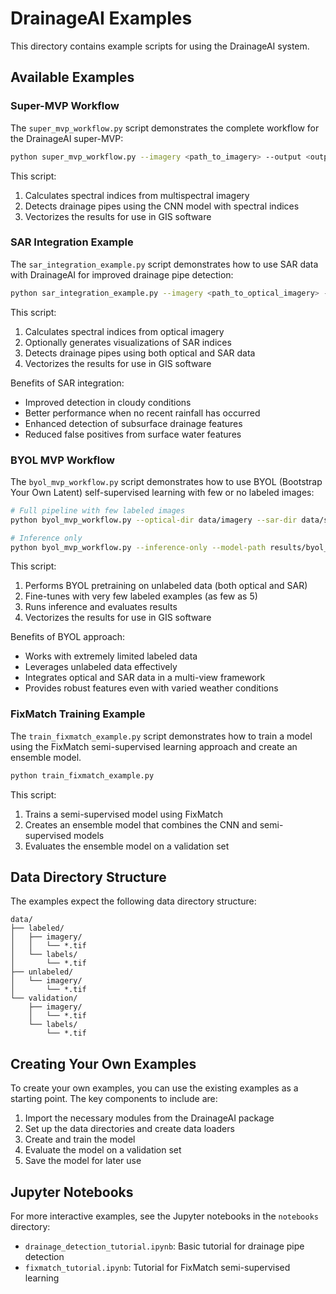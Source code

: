 # DrainageAI Examples

This directory contains example scripts for using the DrainageAI system.

## Available Examples

### Super-MVP Workflow

The `super_mvp_workflow.py` script demonstrates the complete workflow for the DrainageAI super-MVP:

```bash
python super_mvp_workflow.py --imagery <path_to_imagery> --output <output_directory>
```

This script:
1. Calculates spectral indices from multispectral imagery
2. Detects drainage pipes using the CNN model with spectral indices
3. Vectorizes the results for use in GIS software

### SAR Integration Example

The `sar_integration_example.py` script demonstrates how to use SAR data with DrainageAI for improved drainage pipe detection:

```bash
python sar_integration_example.py --imagery <path_to_optical_imagery> --sar <path_to_sar_imagery> --output <output_directory>
```

This script:
1. Calculates spectral indices from optical imagery
2. Optionally generates visualizations of SAR indices
3. Detects drainage pipes using both optical and SAR data
4. Vectorizes the results for use in GIS software

Benefits of SAR integration:
- Improved detection in cloudy conditions
- Better performance when no recent rainfall has occurred
- Enhanced detection of subsurface drainage features
- Reduced false positives from surface water features

### BYOL MVP Workflow

The `byol_mvp_workflow.py` script demonstrates how to use BYOL (Bootstrap Your Own Latent) self-supervised learning with few or no labeled images:

```bash
# Full pipeline with few labeled images
python byol_mvp_workflow.py --optical-dir data/imagery --sar-dir data/sar --label-dir data/labels --output-dir results --num-labeled 5

# Inference only
python byol_mvp_workflow.py --inference-only --model-path results/byol_finetuned.pth --test-image data/test/image.tif --test-sar data/test/sar.tif --output-dir results
```

This script:
1. Performs BYOL pretraining on unlabeled data (both optical and SAR)
2. Fine-tunes with very few labeled examples (as few as 5)
3. Runs inference and evaluates results
4. Vectorizes the results for use in GIS software

Benefits of BYOL approach:
- Works with extremely limited labeled data
- Leverages unlabeled data effectively
- Integrates optical and SAR data in a multi-view framework
- Provides robust features even with varied weather conditions

### FixMatch Training Example

The `train_fixmatch_example.py` script demonstrates how to train a model using the FixMatch semi-supervised learning approach and create an ensemble model.

```bash
python train_fixmatch_example.py
```

This script:
1. Trains a semi-supervised model using FixMatch
2. Creates an ensemble model that combines the CNN and semi-supervised models
3. Evaluates the ensemble model on a validation set

## Data Directory Structure

The examples expect the following data directory structure:

```
data/
├── labeled/
│   ├── imagery/
│   │   └── *.tif
│   └── labels/
│       └── *.tif
├── unlabeled/
│   └── imagery/
│       └── *.tif
└── validation/
    ├── imagery/
    │   └── *.tif
    └── labels/
        └── *.tif
```

## Creating Your Own Examples

To create your own examples, you can use the existing examples as a starting point. The key components to include are:

1. Import the necessary modules from the DrainageAI package
2. Set up the data directories and create data loaders
3. Create and train the model
4. Evaluate the model on a validation set
5. Save the model for later use

## Jupyter Notebooks

For more interactive examples, see the Jupyter notebooks in the `notebooks` directory:

- `drainage_detection_tutorial.ipynb`: Basic tutorial for drainage pipe detection
- `fixmatch_tutorial.ipynb`: Tutorial for FixMatch semi-supervised learning
